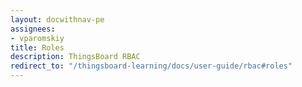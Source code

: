 ```yaml
---
layout: docwithnav-pe
assignees:
- vparomskiy
title: Roles
description: ThingsBoard RBAC
redirect_to: "/thingsboard-learning/docs/user-guide/rbac#roles"
---
```

